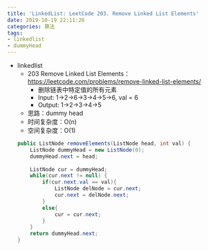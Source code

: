 ```yaml
---
title: 'LinkedList: LeetCode 203. Remove Linked List Elements'
date: 2019-10-19 22:11:26
categories: 算法
tags: 
- linkedlist
- dummyHead
---
```


- linkedlist
    - 203 Remove Linked List Elements：https://leetcode.com/problems/remove-linked-list-elements/
        - 删除链表中特定值的所有元素
        - Input: 1->2->6->3->4->5->6, val = 6
        - Output: 1->2->3->4->5
        <!-- more -->
    - 思路：dummy head
    - 时间复杂度：O(n)
    - 空间复杂度：O(1)
    ```java
    public ListNode removeElements(ListNode head, int val) {
        ListNode dummyHead = new ListNode(0);
        dummyHead.next = head;
        
        ListNode cur = dummyHead;
        while(cur.next != null) {
            if(cur.next.val == val){
                ListNode delNode = cur.next;
                cur.next = delNode.next;
            }
            else{
                cur = cur.next;
            }
        }
        return dummyHead.next;
    }
    ```